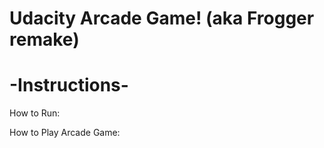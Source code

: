 Udacity Arcade Game! (aka Frogger remake)
=========================================
-Instructions-
==============

How to Run:

How to Play Arcade Game:
